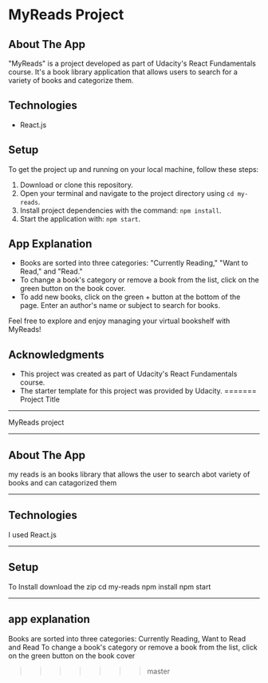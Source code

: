 # MyReads Project

## About The App
"MyReads" is a project developed as part of Udacity's React Fundamentals course. It's a book library application that allows users to search for a variety of books and categorize them.

## Technologies
- React.js

## Setup
To get the project up and running on your local machine, follow these steps:

1. Download or clone this repository.
2. Open your terminal and navigate to the project directory using `cd my-reads`.
3. Install project dependencies with the command: `npm install`.
4. Start the application with: `npm start`.

## App Explanation
- Books are sorted into three categories: "Currently Reading," "Want to Read," and "Read."
- To change a book's category or remove a book from the list, click on the green button on the book cover.
- To add new books, click on the green + button at the bottom of the page. Enter an author's name or subject to search for books.

Feel free to explore and enjoy managing your virtual bookshelf with MyReads!

## Acknowledgments
- This project was created as part of Udacity's React Fundamentals course.
- The starter template for this project was provided by Udacity.
=======
Project Title
-----------
MyReads project

__________________________________________________________________________
About The App
-----------------
 my reads is an books library that allows the user to search abot variety of books and can catagorized them 


_______________________________________________________________________
Technologies
------------------
I used React.js
_______________________________________________________________________
Setup
------------------------------------

To Install
download the zip
cd my-reads
npm install
npm start

_________________________________

app explanation
----------------------
Books are sorted into three categories: Currently Reading, Want to Read and Read
To change a book's category or remove a book from the list, click on the green button on the book cover


>>>>>>> master
